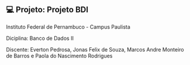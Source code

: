 ## 💻 Projeto: Projeto BDI


Instituto Federal de Pernambuco - Campus Paulista

Diciplina: Banco de Dados II


Discente: Everton Pedrosa, Jonas Felix de Souza, Marcos Andre Monteiro de Barros e Paola do Nascimento Rodrigues
